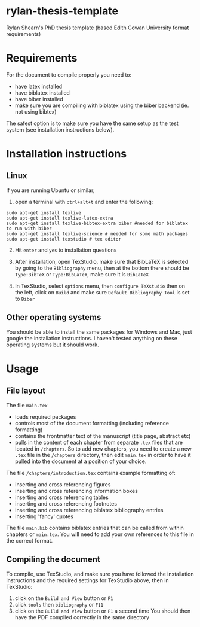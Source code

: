 # rylan-thesis-template
Rylan Shearn's PhD thesis template (based Edith Cowan University format requirements)

# Requirements
For the document to compile properly you need to:
- have latex installed
- have biblatex installed
- have biber installed
- make sure you are compiling with biblatex using the biber backend (ie. not using bibtex)

The safest option is to make sure you have the same setup as the test system (see installation instructions below).

# Installation instructions
## Linux
If you are running Ubuntu or similar, 

1. open a terminal with `ctrl+alt+t` and enter the following:

```
sudo apt-get install texlive
sudo apt-get install texlive-latex-extra
sudo apt-get install texlive-bibtex-extra biber #needed for biblatex to run with biber
sudo apt-get install texlive-science # needed for some math packages
sudo apt-get install texstudio # tex editor
```
2. Hit `enter` and `yes` to installation questions

3. After installation, open TexStudio, make sure that BibLaTeX is selected by going to the `Bibliography` menu, then at the bottom there should be `Type:BibTeX` or `Type:BibLaTeX`, make sure it is `BibLaTeX`

4. In TexStudio, select `options` menu, then `configure TeXstudio` then on the left, click on `Build` and make sure `Default Bibliography Tool` is set to `Biber`

## Other operating systems
You should be able to install the same packages for Windows and Mac, just google the installation instructions. I haven't tested anything on these operating systems but it should work.

# Usage
## File layout
The file `main.tex` 
- loads required packages
- controls most of the document formatting (including reference formatting)
- contains the frontmatter text of the manuscript (title page, abstract etc)
- pulls in the content of each chapter from separate `.tex` files that are located in `/chapters`. So to add new chapters, you need to create a new `.tex` file in the `/chapters` directory, then edit `main.tex` in order to have it pulled into the document at a position of your choice.

The file `/chapters/introduction.tex` contains example formatting of:
- inserting and cross referencing figures
- inserting and cross referencing information boxes
- inserting and cross referencing tables
- inserting and cross referencing footnotes
- inserting and cross referencing biblatex bibliography entries
- inserting 'fancy' quotes

The file `main.bib` contains biblatex entries that can be called from within chapters or `main.tex`. You will need to add your own references to this file in the correct format.

## Compiling the document
To compile, use TexStudio, and make sure you have followed the installation instructions and the required settings for TexStudio above, then in TexStudio:
1. click on the `Build and View` button or `F1`
2. click `tools` then `bibliography` or `F11`
3. click on the `Build and View` button or `F1` a second time
You should then have the PDF compiled correctly in the same directory
